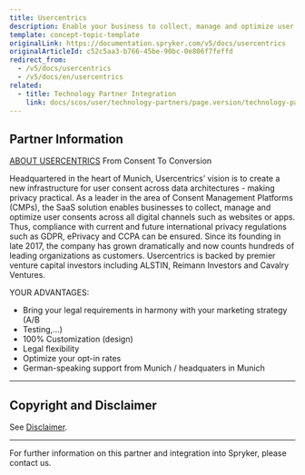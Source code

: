 ```yaml
---
title: Usercentrics
description: Enable your business to collect, manage and optimize user consents across all digital such as websites or apps by integrating Usercentrics into the Spryker Commerce OS.
template: concept-topic-template
originalLink: https://documentation.spryker.com/v5/docs/usercentrics
originalArticleId: c52c5aa3-b766-45be-90bc-0e806f7feffd
redirect_from:
  - /v5/docs/usercentrics
  - /v5/docs/en/usercentrics
related:
  - title: Technology Partner Integration
    link: docs/scos/user/technology-partners/page.version/technology-partner-integration.html
---
```


## Partner Information
[ABOUT USERCENTRICS](https://usercentrics.com/)
From Consent To Conversion

Headquartered in the heart of Munich, Usercentrics’ vision is to create a new infrastructure for user consent across data architectures - making privacy practical. As a leader in the area of Consent Management Platforms (CMPs), the SaaS solution enables businesses to collect, manage and optimize user consents across all digital channels such as websites or apps. Thus, compliance with current and future international privacy regulations such as GDPR, ePrivacy and CCPA can be ensured. Since its founding in late 2017, the company has grown  dramatically and now counts hundreds of leading organizations as customers. Usercentrics is backed by premier venture capital investors including ALSTIN, Reimann Investors and Cavalry Ventures.

YOUR ADVANTAGES:

* Bring your legal requirements in harmony with your marketing strategy (A/B
* Testing,...)
* 100% Customization (design)
* Legal flexibility
* Optimize your opt-in rates
* German-speaking support from Munich / headquaters in Munich



---

## Copyright and Disclaimer

See [Disclaimer](https://github.com/spryker/spryker-documentation).

---
For further information on this partner and integration into Spryker, please contact us.

<div class="hubspot-form js-hubspot-form" data-portal-id="2770802" data-form-id="163e11fb-e833-4638-86ae-a2ca4b929a41" id="hubspot-1"></div>

